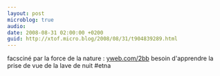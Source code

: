 ```yaml
---
layout: post
microblog: true
audio: 
date: 2008-08-31 02:00:00 +0200
guid: http://xtof.micro.blog/2008/08/31/t904839289.html
---
```

facsciné par la force de la nature : [yweb.com/2bb](http://yweb.com/2bb) besoin d'apprendre la prise de vue de la lave de nuit #etna
